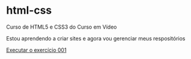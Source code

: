 # html-css
 Curso de HTML5 e CSS3 do Curso em Vídeo

Estou aprendendo a criar sites e agora vou gerenciar meus respositórios

<a href="https://onandopro.github.io/html-css/exercicios/ex001/index.html">Executar o exercício 001</a>